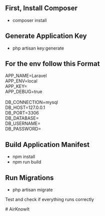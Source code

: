 ## First, Install Composer
- composer install

## Generate Application Key
- php artisan key:generate

## For the env follow this Format
APP_NAME=Laravel <br>
APP_ENV=local <br>
APP_KEY= <br>
APP_DEBUG=true  <br>
 <br> 
DB_CONNECTION=mysql  <br>
DB_HOST=127.0.0.1  <br>
DB_PORT=3306  <br>
DB_DATABASE=  <br>
DB_USERNAME=<br>
DB_PASSWORD= <br>

## Build Application Manifest
- npm install
- npm run build

## Run Migrations
- php artisan migrate

Test and check if everything runs correctly














#   A i r K n o w I t  
 